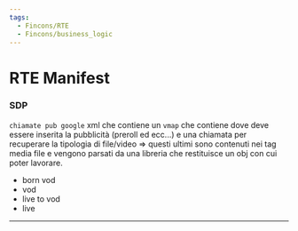 ```yaml
---
tags:
  - Fincons/RTE
  - Fincons/business_logic
---
```


# RTE Manifest

### SDP

`chiamate pub google` xml che contiene un `vmap` che contiene dove deve essere inserita la pubblicità (preroll ed ecc...) e una chiamata per recuperare la tipologia di file/video => questi ultimi sono contenuti nei tag media file e vengono parsati da una libreria che restituisce un obj con cui poter lavorare.

- born vod
- vod
- live to vod
- live

---
